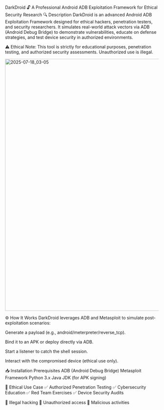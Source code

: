 DarkDroid 🔓
A Professional Android ADB Exploitation Framework for Ethical Security Research
🔍 Description
DarkDroid is an advanced Android ADB Exploitation Framework designed for ethical hackers, penetration testers, and security researchers. It simulates real-world attack vectors via ADB (Android Debug Bridge) to demonstrate vulnerabilities, educate on defense strategies, and test device security in authorized environments.

⚠️ Ethical Note:
This tool is strictly for educational purposes, penetration testing, and authorized security assessments. Unauthorized use is illegal.

<img width="1726" height="824" alt="2025-07-18_03-05" src="https://github.com/user-attachments/assets/64cd3d84-711c-4e61-a262-345d9b9ae344" />



⚙️ How It Works
DarkDroid leverages ADB and Metasploit to simulate post-exploitation scenarios:

Generate a payload (e.g., android/meterpreter/reverse_tcp).

Bind it to an APK or deploy directly via ADB.

Start a listener to catch the shell session.

Interact with the compromised device (ethical use only).

📥 Installation
Prerequisites
ADB (Android Debug Bridge)
Metasploit Framework
Python 3.x
Java JDK (for APK signing)


📜 Ethical Use Case
✅ Authorized Penetration Testing
✅ Cybersecurity Education
✅ Red Team Exercises
✅ Device Security Audits

🚫 Illegal hacking
🚫 Unauthorized access
🚫 Malicious activities

